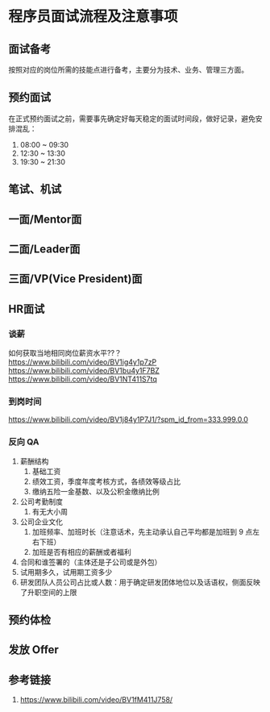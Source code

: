 # 程序员面试流程及注意事项

## 面试备考

按照对应的岗位所需的技能点进行备考，主要分为技术、业务、管理三方面。

## 预约面试

在正式预约面试之前，需要事先确定好每天稳定的面试时间段，做好记录，避免安排混乱：
1. 08:00 ~ 09:30
2. 12:30 ~ 13:30
3. 19:30 ~ 21:30

## 笔试、机试

## 一面/Mentor面

## 二面/Leader面

## 三面/VP(Vice President)面

## HR面试

### 谈薪

如何获取当地相同岗位薪资水平??？
https://www.bilibili.com/video/BV1ig4y1p7zP
https://www.bilibili.com/video/BV1bu4y1F7BZ
https://www.bilibili.com/video/BV1NT411S7tq

### 到岗时间
https://www.bilibili.com/video/BV1j84y1P7J1/?spm_id_from=333.999.0.0

### 反向 QA

1. 薪酬结构
	1. 基础工资
	2. 绩效工资，季度年度考核方式，各绩效等级占比
	3. 缴纳五险一金​基数、以及公积金缴纳比例
2. 公司考勤制度
	1. 有无大小周
3. 公司企业文化
	1. 加班频率、加班时长（注意话术，先主动承认自己平均都是加班到 9 点左右下班）
	2. 加班是否有相应的薪酬或者福利
4. 合同和谁签署的（主体还是子公司或是外包）
5. 试用期多久，试用期工资多少
6. 研发团队人员公司占比或人数：用于确定研发团体地位以及话语权，侧面反映了升职空间的上限

## 预约体检

## 发放 Offer

## 参考链接
1. https://www.bilibili.com/video/BV1fM411J758/